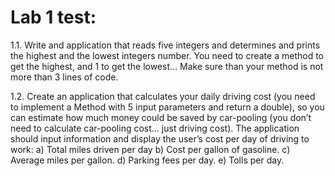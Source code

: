# Lab 1 test:

1.1.	Write and application that reads five integers and determines and prints the highest and the lowest integers number. You need to create a method to get the highest, and 1 to get the lowest… Make sure than your method is not more than 3 lines of code.

1.2.	Create an application that calculates your daily driving cost (you need to implement a Method with 5 input parameters and return a double), so you can estimate how much money could be saved by car-pooling (you don’t need to calculate car-pooling cost… just driving cost). The application should input information and display the user’s cost per day of driving to work:
a)	Total miles driven per day
b)	Cost per gallon of gasoline.
c)	Average miles per gallon.
d)	Parking fees per day.
e)	Tolls per day.


